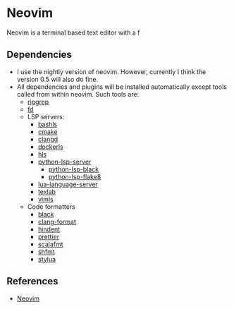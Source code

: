 # Neovim

Neovim is a terminal based text editor with a f

## Dependencies

- I use the nightly version of neovim. However, currently I think the version
  0.5 will also do fine.
- All dependencies and plugins will be installed automatically except tools
  called from within neovim. Such tools are:
  - [ripgrep](https://github.com/BurntSushi/ripgrep)
  - [fd](https://github.com/sharkdp/fd)
  - LSP servers:
    - [bashls](https://github.com/bash-lsp/bash-language-server)
    - [cmake](https://github.com/regen100/cmake-language-server)
    - [clangd](https://github.com/clangd/clangd)
    - [dockerls](https://github.com/rcjsuen/dockerfile-language-server-nodejs)
    - [hls](https://github.com/haskell/haskell-language-server)
    - [python-lsp-server](https://github.com/python-lsp/python-lsp-server)
      - [python-lsp-black](https://github.com/python-lsp/python-lsp-black)
      - [python-lsp-flake8](https://github.com/emanspeaks/pyls-flake8/)
    - [lua-language-server](https://github.com/sumneko/lua-language-server)
    - [texlab](https://github.com/latex-lsp/texlab)
    - [vimls](https://github.com/iamcco/vim-language-server)
  - Code formatters
    - [black](https://github.com/psf/black)
    - [clang-format](https://clang.llvm.org/docs/ClangFormatStyleOptions.html)
    - [hindent](https://hackage.haskell.org/package/hindent)
    - [prettier](https://prettier.io/)
    - [scalafmt](https://scalameta.org/scalafmt/)
    - [shfmt](https://github.com/mvdan/sh)
    - [stylua](https://github.com/johnnymorganz/stylua)

## References

- [Neovim](https://neovim.io/)
